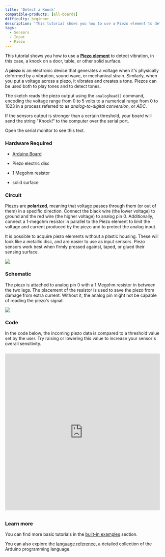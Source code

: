```yaml
---
title: 'Detect a Knock'
compatible-products: [all-boards]
difficulty: beginner
description: 'This tutorial shows you how to use a Piezo element to detect vibration.'
tags: 
  - Sensors
  - Input
  - Piezo
---
```


This tutorial shows you how to use a [**Piezo element**](http://en.wikipedia.org/wiki/Piezoelectric_sensor) to detect vibration, in this case, a knock on a door, table, or other solid surface.

A **piezo** is an electronic device that generates a voltage when it's physically deformed by a vibration, sound wave, or mechanical strain.  Similarly, when you put a voltage across a piezo, it vibrates and creates a tone. Piezos can be used both to play tones and to detect tones.

The sketch reads the piezo output using the `analogRead()` command, encoding the voltage range from 0 to 5 volts to a numerical range from 0 to 1023 in a process referred to as *analog-to-digital conversion*, or *ADC*.

If the sensors output is stronger than a certain threshold, your board will send the string "Knock!" to the computer over the serial port.

Open the serial monitor to see this text.

### Hardware Required

- [Arduino Board](https://store.arduino.cc/collections/boards-modules)

- Piezo electric disc

- 1 Megohm resistor

- solid surface

### Circuit

Piezos are **polarized**, meaning that voltage passes through them (or out of them) in a specific direction. Connect the black wire (the lower voltage) to ground and the red wire (the higher voltage) to analog pin 0. Additionally, connect a 1-megohm resistor in parallel to the Piezo element to limit the voltage and current produced by the piezo and to protect the analog input.

It is possible to acquire piezo elements without a plastic housing. These will  look like a metallic disc, and are easier to use as input sensors. Piezo sensors work best when firmly pressed against, taped, or glued their sensing surface.

![](assets/circuit.png)


### Schematic

The piezo is attached to analog pin 0 with a 1 Megohm resistor in between the two legs. The placement of the resistor is used to save the piezo from damage from extra current. Without it, the analog pin might not be capable of reading the piezo's signal.

![](assets/schematic.png)

### Code

In the code below, the incoming piezo data is compared to a threshold value set by the user. Try raising or lowering this value to increase your sensor's overall sensitivity.

<iframe src='https://create.arduino.cc/example/builtin/06.Sensors%5CKnock/Knock/preview?embed&snippet' style='height:510px;width:100%;margin:10px 0' frameborder='0'></iframe>

### Learn more

You can find more basic tutorials in the [built-in examples](/built-in-examples) section.

You can also explore the [language reference](https://www.arduino.cc/reference/en/), a detailed collection of the Arduino programming language.